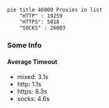 
```mermaid
pie title 46000 Proxies in list
    "HTTP" : 19259
    "HTTPS": 5018
    "SOCKS" : 26003
```

### Some Info
#### Average Timeout

- mixed: 3.1s
- http: 1.1s
- https: 8.3s
- socks: 4.6s